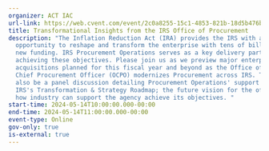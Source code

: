```yaml
---
organizer: ACT IAC
url-link: https://web.cvent.com/event/2c0a8255-15c1-4853-821b-18d5b476b542/summary
title: Transformational Insights from the IRS Office of Procurement
description: "The Inflation Reduction Act (IRA) provides the IRS with a dramatic
  opportunity to reshape and transform the enterprise with tens of billions of
  new funding. IRS Procurement Operations serves as a key delivery partner in
  achieving these objectives. Please join us as we preview major enterprise-wide
  acquisitions planned for this fiscal year and beyond as the Office of the
  Chief Procurement Officer (OCPO) modernizes Procurement across IRS. There will
  also be a panel discussion detailing Procurement Operations' support for the
  IRS's Transformation & Strategy Roadmap; the future vision for the office; and
  how industry can support the agency achieve its objectives. "
start-time: 2024-05-14T10:00:00.000-00:00
end-time: 2024-05-14T11:00:00.000-00:00
event-type: Online
gov-only: true
is-external: true
---
```

